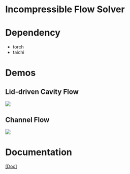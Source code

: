 
# Incompressible Flow Solver

# Dependency
- torch
- taichi

# Demos

## Lid-driven Cavity Flow
[![](https://drive.google.com/uc?export=view&id=15vic8liLS1S-GCi6aMz8f9HAbDaG6L3w)](https://drive.google.com/uc?export=view&id=1iiEMHh3aWWpLO_PuHu5vP12Zvhz3cAMF)

## Channel Flow
[![](https://drive.google.com/uc?export=view&id=1uF7A6BL8RMqOAglIxc6W1rN-GbyjvIVo)](https://drive.google.com/uc?export=view&id=1qebuGWDuIolN73edombjiqttBAkvoLgD)

# Documentation
[[Doc]](https://drive.google.com/uc?export=view&id=1I7wJZb8_x3IZA_KFsFEL2Yt-oB1j4N1m)
